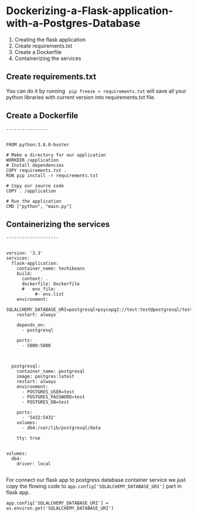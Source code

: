 # Dockerizing-a-Flask-application-with-a-Postgres-Database

1. Creating the flask application
2. Create requirements.txt
3. Create a Dockerfile
4. Containerizing the services




## Create requirements.txt

You can do it by running ``` pip freeze > requirements.txt``` will save all your python libraries with current version into requirements.txt file.


## Create a Dockerfile
```
----------------


FROM python:3.8.0-buster

# Make a directory for our application
WORKDIR /application
# Install dependencies
COPY requirements.txt .
RUN pip install -r requirements.txt

# Copy our source code
COPY . /application

# Run the application
CMD ["python", "main.py"]

```


## Containerizing the services

```
--------------------


version: '3.3'
services:
  flask-application:
    container_name: techibeans
    build:
      context: .
      dockerfile: Dockerfile
      #   env_file:
           #- env.list
    environment:  
      SQLALCHEMY_DATABASE_URI=postgresql+psycopg2://test:test@postgresql/test
    restart: always
    
    depends_on:
      - postgresql
    
    ports:
      - 5000:5000  



  postgresql:
    container_name: postgresql 
    image: postgres:latest
    restart: always
    environment:
      - POSTGRES_USER=test
      - POSTGRES_PASSWORD=test
      - POSTGRES_DB=test

    ports:
      - '5432:5432'
    volumes: 
      - db4:/var/lib/postgresql/data

    tty: true
      

volumes:
  db4:
    driver: local   
    
 ```


For connect our flask app to postgress database container service  we just copy the flowing code to ``` app.config['SQLALCHEMY_DATABASE_URI'] ``` part in flask app.
```
app.config['SQLALCHEMY_DATABASE_URI'] = os.environ.get('SQLALCHEMY_DATABASE_URI')
```


